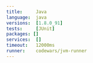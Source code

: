 ```yaml
---
title:     Java
language:  java
versions:  [1.8.0_91]
tests:     [JUnit]
packages: []
services:  []
timeout:   12000ms
runner:    codewars/jvm-runner
---
```


